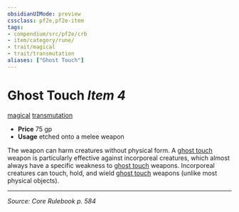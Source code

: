 ```yaml
---
obsidianUIMode: preview
cssclass: pf2e,pf2e-item
tags:
- compendium/src/pf2e/crb
- item/category/rune/
- trait/magical
- trait/transmutation
aliases: ["Ghost Touch"]
---
```

# Ghost Touch *Item 4*  
[magical](magical.md "Magical Item Trait")  [transmutation](transmutation.md "Transmutation School Trait")  

- **Price** 75 gp
- **Usage** etched onto a melee weapon

The weapon can harm creatures without physical form. A [ghost touch](ghost-touch.md) weapon is particularly effective against incorporeal creatures, which almost always have a specific weakness to [ghost touch](ghost-touch.md) weapons. Incorporeal creatures can touch, hold, and wield [ghost touch](ghost-touch.md) weapons (unlike most physical objects).


---
*Source: Core Rulebook p. 584*